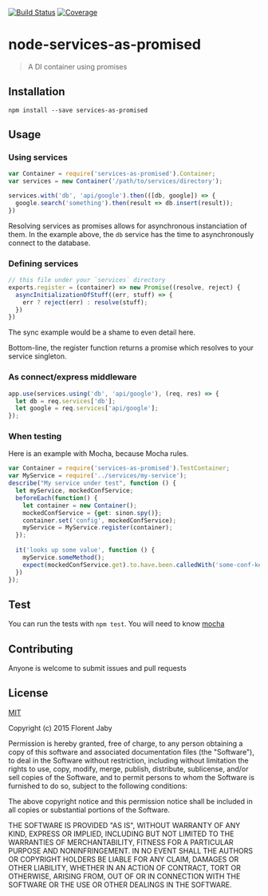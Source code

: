 [![Build Status][travis-image]][travis-url] [![Coverage][coveralls-image]][coveralls-url]

node-services-as-promised
==================

> A DI container using promises

Installation
------------

    npm install --save services-as-promised

Usage
-----

### Using services

```javascript
var Container = require('services-as-promised').Container;
var services = new Container('/path/to/services/directory');

services.with('db', 'api/google').then(([db, google]) => {
  google.search('something').then(result => db.insert(result));
})
```
Resolving services as promises allows for asynchronous instanciation of them.
In the example above, the `db` service has the time to asynchronously connect
to the database.

### Defining services

```javascript
// this file under your `services` directory
exports.register = (container) => new Promise((resolve, reject) {
  asyncInitializationOfStuff((err, stuff) => {
    err ? reject(err) : resolve(stuff);
  })
})
```
The sync example would be a shame to even detail here.

Bottom-line, the register function returns a promise which
resolves to your service singleton.

### As connect/express middleware

```javascript
app.use(services.using('db', 'api/google'), (req, res) => {
  let db = req.services['db'];
  let google = req.services['api/google'];
});
```

### When testing

Here is an example with Mocha, because Mocha rules.

```javascript
var Container = require('services-as-promised').TestContainer;
var MyService = require('../services/my-service');
describe("My service under test", function () {
  let myService, mockedConfService;
  beforeEach(function() {
    let container = new Container();
    mockedConfService = {get: sinon.spy()};
    container.set('config', mockedConfService);
    myService = MyService.register(container);
  });
  
  it('looks up some value', function () {
    myService.someMethod();
    expect(mockedConfService.get).to.have.been.calledWith('some-conf-key');
  })
});
```

Test
----

You can run the tests with `npm test`. You will need to know [mocha][mocha-url]

Contributing
------------

Anyone is welcome to submit issues and pull requests


License
-------

[MIT](http://opensource.org/licenses/MIT)

Copyright (c) 2015 Florent Jaby

Permission is hereby granted, free of charge, to any person obtaining a copy of this software and associated documentation files (the "Software"), to deal in the Software without restriction, including without limitation the rights to use, copy, modify, merge, publish, distribute, sublicense, and/or sell copies of the Software, and to permit persons to whom the Software is furnished to do so, subject to the following conditions:

The above copyright notice and this permission notice shall be included in all copies or substantial portions of the Software.

THE SOFTWARE IS PROVIDED "AS IS", WITHOUT WARRANTY OF ANY KIND, EXPRESS OR IMPLIED, INCLUDING BUT NOT LIMITED TO THE WARRANTIES OF MERCHANTABILITY, FITNESS FOR A PARTICULAR PURPOSE AND NONINFRINGEMENT. IN NO EVENT SHALL THE AUTHORS OR COPYRIGHT HOLDERS BE LIABLE FOR ANY CLAIM, DAMAGES OR OTHER LIABILITY, WHETHER IN AN ACTION OF CONTRACT, TORT OR OTHERWISE, ARISING FROM, OUT OF OR IN CONNECTION WITH THE SOFTWARE OR THE USE OR OTHER DEALINGS IN THE SOFTWARE.


[travis-image]: http://img.shields.io/travis/Floby/node-services-as-promised/master.svg?style=flat
[travis-url]: https://travis-ci.org/Floby/node-services-as-promised
[coveralls-image]: http://img.shields.io/coveralls/Floby/node-services-as-promised/master.svg?style=flat
[coveralls-url]: https://coveralls.io/r/Floby/node-services-as-promised
[mocha-url]: https://github.com/visionmedia/mocha


